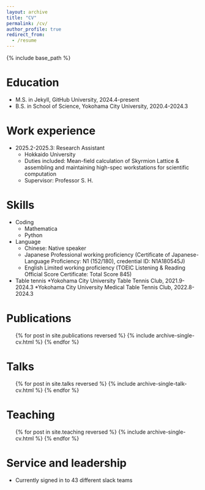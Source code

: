 ```yaml
---
layout: archive
title: "CV"
permalink: /cv/
author_profile: true
redirect_from:
  - /resume
---
```


{% include base_path %}

Education
======
* M.S. in Jekyll, GitHub University, 2024.4-present
* B.S. in School of Science, Yokohama City University, 2020.4-2024.3

Work experience
======
* 2025.2-2025.3: Research Assistant
  * Hokkaido University
  * Duties included: Mean-field calculation of Skyrmion Lattice & assembling and maintaining high-spec workstations for scientific computation
  * Supervisor: Professor S. H.
  
Skills
======
* Coding
    * Mathematica
    * Python
* Language 
  * Chinese: Native speaker
  * Japanese Professional working proficiency (Certificate of Japanese-Language Proficiency: N1 (152/180), credential ID: N1A180545J)
  * English Limited working proficiency (TOEIC Listening & Reading Official Score Certificate: Total Score 845)
* Table tennis
  *Yokohama City University Table Tennis Club, 2021.9-2024.3
  *Yokohama City University Medical Table Tennis Club, 2022.8-2024.3
  
Publications
======
  <ul>{% for post in site.publications reversed %}
    {% include archive-single-cv.html %}
  {% endfor %}</ul>
  
Talks
======
  <ul>{% for post in site.talks reversed %}
    {% include archive-single-talk-cv.html  %}
  {% endfor %}</ul>
  
Teaching
======
  <ul>{% for post in site.teaching reversed %}
    {% include archive-single-cv.html %}
  {% endfor %}</ul>
  
Service and leadership
======
* Currently signed in to 43 different slack teams
